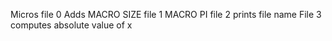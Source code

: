 Micros
file 0 Adds MACRO SIZE
file 1  MACRO PI
file 2 prints file name 
File 3 computes absolute value of x
